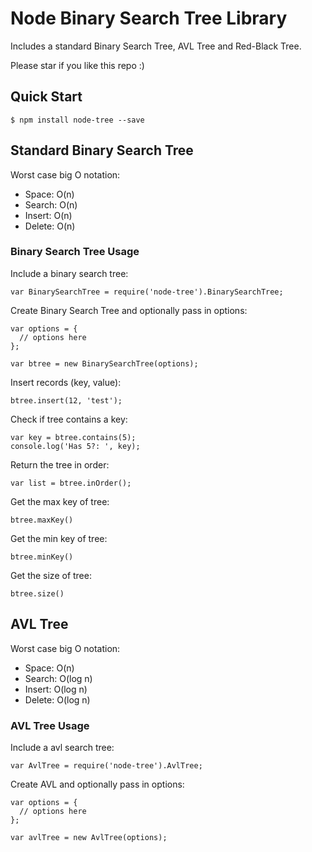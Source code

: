 # Node Binary Search Tree Library
Includes a standard Binary Search Tree, AVL Tree and Red-Black Tree.

Please star if you like this repo :)

## Quick Start

```shell
$ npm install node-tree --save
```

## Standard Binary Search Tree

Worst case big O notation:
- Space: O(n)
- Search: O(n)
- Insert: O(n)
- Delete: O(n)

### Binary Search Tree Usage

Include a binary search tree:

```
var BinarySearchTree = require('node-tree').BinarySearchTree;
```

Create Binary Search Tree and optionally pass in options:

```
var options = {
  // options here
};

var btree = new BinarySearchTree(options);
```

Insert records (key, value):

```
btree.insert(12, 'test');
```

Check if tree contains a key:

```
var key = btree.contains(5);
console.log('Has 5?: ', key);
```

Return the tree in order:

```
var list = btree.inOrder();
```

Get the max key of tree:

```
btree.maxKey()
```

Get the min key of tree:

```
btree.minKey()
```

Get the size of tree:

```
btree.size()
```


## AVL Tree

Worst case big O notation:
- Space: O(n)
- Search: O(log n)
- Insert: O(log n)
- Delete: O(log n)

### AVL Tree Usage

Include a avl search tree:

```
var AvlTree = require('node-tree').AvlTree;
```

Create AVL and optionally pass in options:

```
var options = {
  // options here
};

var avlTree = new AvlTree(options);
```


